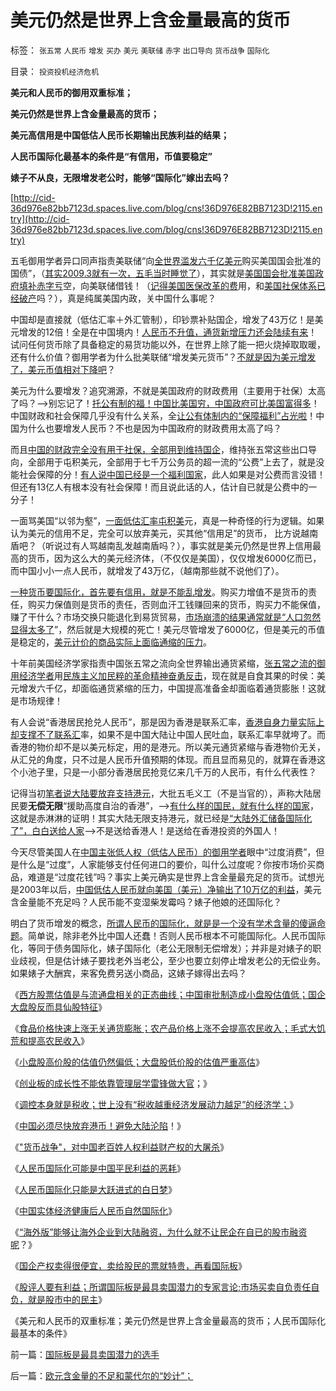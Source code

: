 # 美元仍然是世界上含金量最高的货币

标签： `张五常` `人民币` `增发` `买办` `美元` `美联储` `赤字` `出口导向` `货币战争` `国际化` 

目录： `投资投机经济危机`

**美元和人民币的御用双重标准；**

**美元仍然是世界上含金量最高的货币；**

**美元高信用是中国低估人民币长期输出民族利益的结果；**

**人民币国际化最基本的条件是“有信用，币值要稳定”**

**婊子不从良，无限增发老公时，能够“国际化”嫁出去吗？**

[http://cid-36d976e82bb7123d.spaces.live.com/blog/cns!36D976E82BB7123D!2115.entry](http://cid-36d976e82bb7123d.spaces.live.com/blog/cns!36D976E82BB7123D!2115.entry)

五毛御用学者异口同声指责美联储“向[全世界滥发六千亿美元](../../../2010/11/8/奥巴马连任并不悲观；密切含意创业板转势的信号；.md)购买美国国会批准的国债”，（[其实2009.3就有一次，五毛当时睡觉了](../../../2009/3/19/美联储增持国债，中国距离广场协议更近.md)），其实就是[美国国会批准美国政府填补赤字亏](../../../2010/11/10/调控本身就是税收.md)空，向美联储借钱！（[记得美国医保改革的费](../../../2010/7/15/美国医保挺成功，为什么要改？.md)用，和[美国社保体系已经破产](../../../2009/7/30/中美养老金保障在财政上的破产.md)吗？），真是纯属美国内政，关中国什么事呢？

中国却是直接就（低估汇率＋外汇管制），印钞票补贴国企，增发了43万亿！是美元增发的12倍！全是在中国境内！[人民币不升值，通货新增压力还会陆续有来](%E5%8C%BB%E6%94%B9%E6%9C%AC%E8%B4%A8%E4%B8%8A%E6%98%AF%E4%B8%80%E4%B8%AA%E8%A1%8C%E4%B8%9A%E4%B8%9A%E5%8A%A1%E6%B5%81%E7%A8%8B%E7%9A%84%E9%87%8D%E7%BB%84%EF%BC%8C%E4%B9%9F%E6%98%AF%E7%9B%B8%E5%85%B3%E5%88%A9%E7%9B%8A%E7%BE%A4%E4%BD%93%E7%9A%84%E5%AF%B9%E6%9C%89%E5%85%B3%E5%8C%BB%E7%96%97%E5%88%A9%E7%9B%8A%E7%9A%84%E9%87%8D%E6%96%B0%E5%88%86%E9%85%8D%E3%80%82)！试问任何货币除了具备稳定的易货功能以外，在世界上除了能一把火烧掉取取暖，还有什么价值？御用学者为什么批美联储“增发美元货币”？[不就是因为美元增发了，美元币值相对下降吧](../../../2008/7/21/中国索罗斯做空美元剪美国人羊毛惨败的货币战争.md)？

美元为什么要增发？追究溯源，不就是美国政府的财政费用（主要用于社保）太高了吗？——>别忘记了！[托公有制的福！中国比美国穷，中国政府可比美国富得多](../../../2009/9/7/全国无差别保障是注定失败的左倾计划经济公有制.md)！中国财政和社会保障几乎没有什么关系，全[让公有体制内的“保障福利”占光啦](../../../2009/9/11/少年中国患了三种西方老人病.md)！中国为什么也要增发人民币？不也是因为中国政府的财政费用太高了吗？

而且[中国的财政完全没有用于社保，全部用到维持国企](../../../2010/10/1/拨乱反正就会有“失去的几十年”——&gt;比亡国强！.md)，维持张五常这些出口导向，全部用于屯积美元，全部用于七千万公务员的超一流的“公费”上去了，就是没能社会保障的分！[有人说中国已经是一个福利国家](../../../2009/12/18/为什么说“只有国民福祉才能救中国”.md)，此人如果是对公费而言没错！但还有13亿人有根本没有社会保障！而且说此话的人，估计自已就是公费中的一分子！

一面骂美国“以邻为壑”，[一面低估汇率屯积美](../../../2010/7/9/中国不消费人民币将永远低估养美国懒人.md)元，真是一种奇怪的行为逻辑。如果认为美元的信用不足，完全可以放弃美元，买其他“信用足”的货币，
比方说越南盾吧？（听说过有人骂越南乱发越南盾吗？），事实就是美元仍然是世界上信用最高的货币，因为这么大的美元经济体，（不仅仅是美国），仅仅增发6000亿而已，而中国小小一点人民币，就增发了43万亿，（越南那些就不说他们了）。

[一种货币要国际化，首先要有信用，就是不能乱增发](../../../2009/7/28/中国实体经济健康后人民币自然国际化.md)。购买力增值不是货币的责任，购买力保值则是货币的责任，否则血汗工钱赚回来的货币，购买力不能保值，赚了干什么？市场交换只能退化到易货贸易，[市场崩溃的结果通常就是“人口忽然显得太多了](../../../2010/8/30/罗马帝国城市化和“出卖户籍”,粮食危机和大饥荒.md)”，然后就是大规模的死亡！美元尽管增发了6000亿，但是美元的币值是稳定的，[美元计价的商品实际上面临通缩的压力](../../../2007/11/26/中国以超出历史所有战争损失的代价背走了世界通胀.md)。

十年前美国经济学家指责中国张五常之流向全世界输出通货紧缩，[张五常之流的御用经济学者](../../../2009/7/23/马列凯恩斯张五常理论中国特色化的共同特点.md)用[民族主义加民粹的革命精神奋勇反击](../../../2009/6/15/制造中外文明冲突的国内利益链.md)，现在就是自食其果的时侯：美元增发六千亿，却面临通货紧缩的压力，中国提高准备金却面临着通货膨胀！这就是市场规律！

有人会说“香港居民抢兑人民币”，那是因为香港是联系汇率，[香港自身力量实际上却支撑不了联系汇](../../../2008/1/26/大陆陷在香港的资金上策斩仓出局.md)率，如果不是中国大陆让中国人民吐血，联系汇率早就垮了。而香港的物价却不是以美元标定，用的是港元。所以美元通货紧缩与香港物价无关，从汇兑的角度，只不过是人民币升值预期的体现。而且显而易见的，就算在香港这个小池子里，只是一小部分香港居民抢竞亿来几千万的人民币，有什么代表性？

记得当初[笔者说大陆要放弃支持港元](../../../2009/6/26/中国必须尽快放弃港币！避免大陆沦陷！.md)，大批五毛义工（不是当官的），声称大陆居民要**无偿无限**“援助高度自治的香港”，——>[有什么样的国民，就有什么样的国家](../../../2010/8/31/股民想赚钱就不能做“贪民”.md)，这就是赤淋淋的证明！其实大陆无限支持港元，就已经是[“大陆外汇储备国际化了”，白白送给人家](../../../2009/1/15/大陆外汇储备在香港投资国企股将至少损失一半.md)——>不是送给香港人！是送给在香港投资的外国人！

今天尽管美国人在[中国主张低人权（低估人民币）的御用学者](../../../2010/11/17/等级社会里每个人都感觉自已是弱者.md)眼中“过度消费”，但是什么是“过度”，人家能够支付任何进口的要价，叫什么过度呢？你按市场价买商品，难道是“过度花钱”吗？事实上美元确实是世界上含金量最充足的货币。试想光是2003年以后，[中国低估人民币就向美国（美元）净输出了10万亿的利益](../../../2010/4/23/每一个美元都滴着中国穷人奉献鲜血.md)，美元含金量能不充足吗？人民币能不变湿柴发霉吗？婊子他娘的还国际化？

明白了货币增发的概念，[所谓人民币的国际化，就是是一个没有学术含量的傻逼命题](../../../2009/7/4/人民币国际化只能是大跃进式的白日梦.md)。简单说，除非老外比中国人还蠢！否则人民币根本不可能国际化。人民币国际化，等同于债务国际化，婊子国际化（老公无限制无偿增发）；并非是对婊子的职业歧视，但是估计婊子要找老外当老公，至少也要立刻停止增发老公的无偿业务。如果婊子大酬宾，来客免费另送小商品，这婊子嫁得出去吗？

《[西方股票估值是与流通盘相关的正态曲线；中国审批制造成小盘股估值低；国企大盘股反而具仙股特征](../../../2010/11/26/世界惯例小盘股估值远远高于大盘股.md)》

《[食品价格快速上涨无关通货膨胀；农产品价格上涨不会提高农民收入；毛式大饥荒和提高农民收入](../../../2010/11/16/农产品涨1%消费价格涨100%，农民收入不会提高.md)》

《[小盘股高价股的估值仍然偏低；大盘股低价股的估值严重高估](../../../2010/11/12/凭什么说“通胀无牛市”？.md)》

《[创业板的成长性不能依靠管理层学雷锋做大官](../../../2010/11/12/当股神可以学雷锋做大官？.md)；》

《[调控本身就是税收；世上没有“税收越重经济发展动力越足”的经济学；](../../../2010/11/10/调控本身就是税收.md)》

《[中国必须尽快放弃港币！避免大陆沦陷](../../../2009/6/26/中国必须尽快放弃港币！避免大陆沦陷！.md)！》

《["货币战争"，对中国老百姓人权利益财产权的大屠杀](../../../2009/6/30/＂货币战争＂可能成为对中国老百姓财产的洗劫.md)》

《[人民币国际化可能是中国平民利益的恶耗](../../../2009/6/30/人民币国际化可能是中国百姓利益的噩耗.md)》

《[人民币国际化只能是大跃进式的白日梦](../../../2009/7/4/人民币国际化只能是大跃进式的白日梦.md)》

《[中国实体经济健康后人民币自然国际化](../../../2009/7/28/中国实体经济健康后人民币自然国际化.md)》

《[“海外版”能够让海外企业到大陆融资，为什么就不让民企在自已的股市融资呢](../../../2010/3/28/股市是市场经济的工具，不是计划经济的手段.md)？》

《[国企产权卖得很便宜，卖给股民的票就特贵，再看国际板](../../../2009/8/7/国企产权卖得很便宜，卖给股民的票就特贵.md)》

《[股评人要有利益；所谓国际板是最具卖国潜力的专家言论;市场买卖自负责任自负，就是股市中的民主](../../../2010/11/29/国际板是最具卖国潜力的选手.md)》

《美元和人民币的双重标准；美元仍然是世界上含金量最高的货币；人民币国际化最基本的条件》

前一篇：[国际板是最具卖国潜力的选手](../../../2010/11/29/国际板是最具卖国潜力的选手.md)

后一篇：[欧元含金量的不足和蒙代尔的“妙计”；](../../../2010/11/29/欧元含金量的不足和蒙代尔的“妙计”；.md)